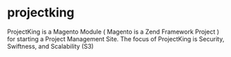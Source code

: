 projectking
===========

ProjectKing is a Magento Module ( Magento is a Zend Framework Project ) for starting a Project Management Site. The focus of ProjectKing is Security, Swiftness, and Scalability (S3)